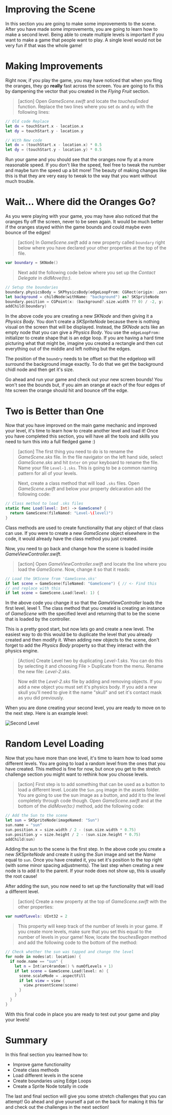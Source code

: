 # Improving the Scene

In this section you are going to make some improvements to the scene. After you have made some improvements, you are going to learn how to make a second level. Being able to create multiple levels is important if you want to make a game that people want to play. A single level would not be very fun if that was the whole game!

# Making Improvements

Right now, if you play the game, you may have noticed that when you fling the oranges, they go **really** fast across the screen. You are going to fix this by dampening the vector that you created in the *Flying Fruit* section.

> [action] Open *GameScene.swift* and locate the *touchesEnded* function. Replace the two lines where you set `dx` and `dy` with the following lines:

```Swift
// Old code Replace
let dx = touchStart.x - location.x
let dy = touchStart.y - location.y

// With New code
let dx = (touchStart.x - location.x) * 0.5
let dy = (touchStart.y - location.y) * 0.5
```

Run your game and you should see that the oranges now fly at a more reasonable speed. If you don't like the speed, feel free to tweak the number and maybe turn the speed up a bit more! The beauty of making changes like this is that they are very easy to tweak to the way that you want without much trouble.

# Wait... Where did the Oranges Go?

As you were playing with your game, you may have also noticed that the oranges fly off the screen, never to be seen again. It would be much better if the oranges stayed within the game bounds and could maybe even bounce of the edges!

> [action] In *GameScene.swift* add a new property called `boundary` right below where you have declared your other properties at the top of the file.

```Swift
var boundary = SKNode()
```

> Next add the following code below where you set up the *Contact Delegate* in *didMove(to:)*.

```Swift
// Setup the boundaries
boundary.physicsBody = SKPhysicsBody(edgeLoopFrom: CGRect(origin: .zero, size: size))
let background = childNode(withName: "background") as? SKSpriteNode
boundary.position = CGPoint(x: (background?.size.width ?? 0) / -2, y: (background?.size.height ?? 0) / -2)
addChild(boundary)
```

In the above code you are creating a new *SKNode* and then giving it a *Physics Body*. You don't create a *SKSpriteNode* because there is nothing visual on the screen that will be displayed. Instead, the *SKNode* acts like an empty node that you can give a *Physics Body*. You use the `edgeLoopFrom:` initializer to create shape that is an edge loop. If you are having a hard time picturing what that might be, imagine you created a rectangle and then cut everything out of the middle and left nothing but the edges.

The position of the `boundry` needs to be offset so that the edgeloop will surround the background image exactly. To do that we get the background chidl node and then get it's size. 

Go ahead and run your game and check out your new screen bounds! You won't see the bounds but, if you aim an orange at each of the four edges of hte screen the orange should hit and bounce off the edge. 

# Two is Better than One

Now that you have improved on the main game mechanic and improved your level, it's time to learn how to create another level and load it! Once you have completed this section, you will have all the tools and skills you need to turn this into a full fledged game :) 

> [action] The first thing you need to do is to rename the *GameScene.sks* file. In the file navigator on the left hand side, select *GameScene.sks* and hit `Enter` on your keyboard to rename the file. Name your file `Level-1.sks`. This is going to be a common naming pattern for all of your levels. 

> Next, create a class method that will load `.sks` files. Open *GameScene.swift* and below your property delcaration add the following code:

```Swift
// Class method to load .sks files
static func Load(level: Int) -> GameScene? {
  return GameScene(fileNamed: "Level-\(level)")
}
```

Class methods are used to create functionality that any object of that class can use. If you were to create a new *GameScene* object elsewhere in the code, it would already have the class method you just created. 

Now, you need to go back and change how the scene is loaded inside *GameViewController.swift*.

> [action] Open *GameViewController.swift* and locate the line where you load the *GameScene*. Now, change it so that it reads:

```Swift
// Load the SKScene from 'GameScene.sks' 
if let scene = GameScene(fileNamed: "GameScene") { // <- Find this 
// and replace with this
if let scene = GameScene.Load(level: 1) {
```

In the above code you change it so that the *GameViewController* loads the first level, level 1. The class method that you created is creating an instance of *GameScene* with the specified level and returning that to be the scene that is loaded by the controller.

This is a pretty good start, but now lets go and create a new level. The easiest way to do this would be to duplicate the level that you already created and then modify it. When adding new objects to the scene, don't forget to add the *Physics Body* property so that they interact with the physics engine.

> [Action] Create Level two by duplicating *Level-1.sks*. You can do this by selecting it and choosing File > Duplicate from the menu. Rename the new file: *Level-2.sks*. 

> Now edit the *Level-2.sks* file by adding and removing objects. If you add a new object you must set it's physics body. If you add a new skull you'll need to give it the name "skull" and set it's contact mask as you did previously. 

When you are done creating your second level, you are ready to move on to the next step. Here is an example level:

![Second Level](./assets/level_2.png)

# Random Level Loading

Now that you have more than one level, it's time to learn how to load some different levels. You are going to load a random level from the ones that you have created. This method is fine for now, but once you get to the stretch challenge section you might want to rethink how you choose levels.

> [action] First step is to add something that can be used as a button to load a different level. Locate the `Sun.png` image in the assets folder. You are going to use the sun image as a button, and add it to the level completely through code though. Open *GameScene.swift* and at the bottom of the *didMove(to:)* method, add the following code:

```Swift
// Add the Sun to the scene
let sun = SKSpriteNode(imageNamed: "Sun")
sun.name = "sun"
sun.position.x = size.width / 2 - (sun.size.width * 0.75)
sun.position.y = size.height / 2 - (sun.size.height * 0.75)
addChild(sun)
```

Adding the sun to the scene is the first step. In the above code you create a new *SKSpriteNode* and create it using the *Sun* image and set the *Name* equal to `sun`. Once you have created it, you set it's position to the top right (with some minor spacing adjustments). The last step when creating a new node is to add it to the parent. If your node does not show up, this is usually the root cause!

After adding the sun, you now need to set up the functionality that will load a different level. 

> [action] Create a new property at the top of *GameScene.swift* with the other properties: 

```Swift
var numOfLevels: UInt32 = 2
```

> This property will keep track of the number of levels in your game. If you create more levels, make sure that you set this equal to the number of levels in your game! Now, locate the *touchesBegan* method and add the  following code to the bottom of the method:

```Swift
// Check whether the sun was tapped and change the level
for node in nodes(at: location) {
  if node.name == "sun" {
    let n = Int(arc4random() % numOfLevels + 1)
    if let scene = GameScene.Load(level: n) {
      scene.scaleMode = .aspectFill
      if let view = view {
        view.presentScene(scene)
      }
    }
  }
}
```

With this final code in place you are ready to test out your game and play your levels!

# Summary

In this final section you learned how to:

- Improve game functionality
- Create class methods
- Load different levels in the scene
- Create boundaries using Edge Loops
- Create a Sprite Node totally in code

The last and final section will give you some stretch challenges that you can attempt! Go
ahead and give yourself a pat on the back for making it this far and check out the
challenges in the next section!

